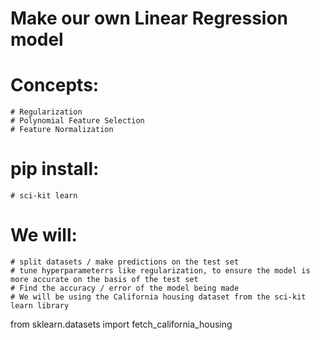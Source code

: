 # Make our own Linear Regression model

# Concepts:
    # Regularization
    # Polynomial Feature Selection
    # Feature Normalization

# pip install:
    # sci-kit learn 

# We will:
    # split datasets / make predictions on the test set
    # tune hyperparameterrs like regularization, to ensure the model is more accurate on the basis of the test set
    # Find the accuracy / error of the model being made
    # We will be using the California housing dataset from the sci-kit learn library

from sklearn.datasets import fetch_california_housing
